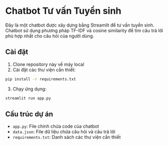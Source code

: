 # Chatbot Tư vấn Tuyển sinh

Đây là một chatbot được xây dựng bằng Streamlit để tư vấn tuyển sinh. Chatbot sử dụng phương pháp TF-IDF và cosine similarity để tìm câu trả lời phù hợp nhất cho câu hỏi của người dùng.

## Cài đặt

1. Clone repository này về máy local
2. Cài đặt các thư viện cần thiết:
```bash
pip install -r requirements.txt
```
3. Chạy ứng dụng:
```bash
streamlit run app.py
```

## Cấu trúc dự án

- `app.py`: File chính chứa code của chatbot
- `data.json`: File dữ liệu chứa câu hỏi và câu trả lời
- `requirements.txt`: Danh sách các thư viện cần thiết 